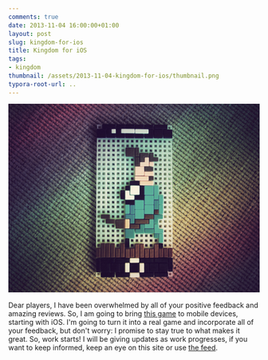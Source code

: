 ```yaml
---
comments: true
date: 2013-11-04 16:00:00+01:00
layout: post
slug: kingdom-for-ios
title: Kingdom for iOS
tags:
- kingdom
thumbnail: /assets/2013-11-04-kingdom-for-ios/thumbnail.png
typora-root-url: ..
---
```


![](/assets/2013-11-04-kingdom-for-ios/image.jpg)

Dear players, I have been overwhelmed by all of your positive feedback and amazing reviews. So, I am going to bring [this game](/2013/10/kingdom) to mobile devices, starting with iOS. I'm going to turn it into a real game and incorporate all of your feedback, but don't worry: I promise to stay true to what makes it great. So, work starts! I will be giving updates as work progresses, if you want to keep informed, keep an eye on this site or use [the feed](/feed.xml).